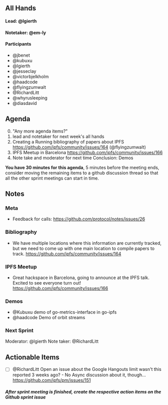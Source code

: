 ## All Hands

#### Lead: @lgierth
#### Notetaker: @em-ly

#### Participants

 - @jbenet
 - @kubuxu
 - @lgierth
 - @jesseclay
 - @victorbjelkholm
 - @haadcode
 - @flyingzumwalt
 - @RichardLitt
 - @whyrusleeping
 - @diasdavid

## Agenda

0. "Any more agenda items?"
01. lead and notetaker for next week's all hands
1. Creating a Running bibliography of papers about IPFS https://github.com/ipfs/community/issues/164 (@flyingzumwalt)
2. IPFS Meetup in Barcelona https://github.com/ipfs/community/issues/166
3. Note take and moderator for next time
Conclusion: Demos

**You have 30 minutes for this agenda**, 5 minutes before the meeting ends, consider moving the remaining items to a github discussion thread so that all the other sprint meetings can start in time.

## Notes

### Meta
- Feedback for calls: https://github.com/protocol/notes/issues/26

### Bibliography
- We have multiple locations where this information are currently tracked, but we need to come up with one main location to compile papers to track.
https://github.com/ipfs/community/issues/164

### IPFS Meetup
 - Great hackspace in Barcelona, going to announce at the IPFS talk. Excited to see everyone turn out!
https://github.com/ipfs/community/issues/166

### Demos
 - @Kubuxu demo of go-metrics-interface in go-ipfs
 - @haadcode Demo of orbit streams

### Next Sprint
Moderator: @lgierth
Note taker: @RichardLitt

## Actionable Items

- [ ] @RichardLitt Open an issue about the Google Hangouts limit
  wasn't this reported 3 weeks ago? - No Async discussion about it, though...
  https://github.com/ipfs/pm/issues/151

##### After sprint meeting is finished, create the respective action items on the Github sprint issue
